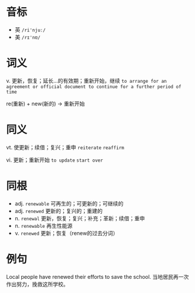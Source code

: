 # 音标

- 英 `/ri'njuː/`
- 美 `/rɪ'nʊ/`

# 词义

v. 更新，恢复；延长…的有效期；重新开始，继续
`to arrange for an agreement or official document to continue for a further period of time`



re(重新) + new(新的) → 重新开始

# 同义

vt. 使更新；续借；复兴；重申
`reiterate` `reaffirm`

vi. 更新；重新开始
`to update` `start over`

# 同根

- adj. `renewable` 可再生的；可更新的；可继续的
- adj. `renewed` 更新的；复兴的；重建的
- n. `renewal` 更新，恢复；复兴；补充；革新；续借；重申
- n. `renewable` 再生性能源
- v. `renewed` 更新；恢复（renew的过去分词）

# 例句

Local people have renewed their efforts to save the school.
当地居民再一次作出努力，挽救这所学校。


